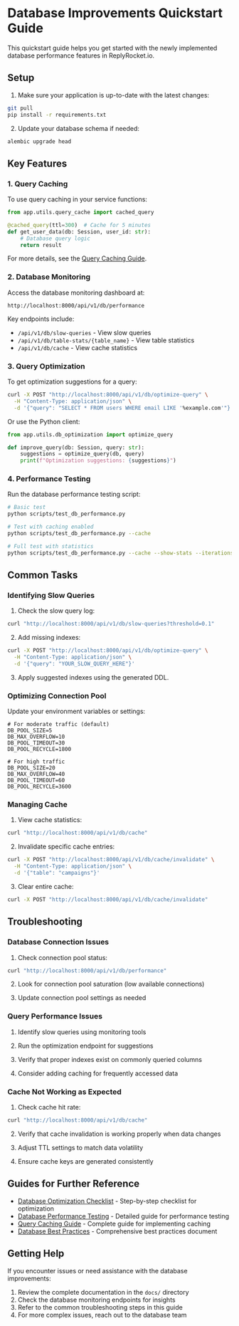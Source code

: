 # Database Improvements Quickstart Guide

This quickstart guide helps you get started with the newly implemented database performance features in ReplyRocket.io.

## Setup

1. Make sure your application is up-to-date with the latest changes:

```bash
git pull
pip install -r requirements.txt
```

2. Update your database schema if needed:

```bash
alembic upgrade head
```

## Key Features

### 1. Query Caching

To use query caching in your service functions:

```python
from app.utils.query_cache import cached_query

@cached_query(ttl=300)  # Cache for 5 minutes
def get_user_data(db: Session, user_id: str):
    # Database query logic
    return result
```

For more details, see the [Query Caching Guide](query_caching_guide.md).

### 2. Database Monitoring

Access the database monitoring dashboard at:

```
http://localhost:8000/api/v1/db/performance
```

Key endpoints include:
- `/api/v1/db/slow-queries` - View slow queries
- `/api/v1/db/table-stats/{table_name}` - View table statistics 
- `/api/v1/db/cache` - View cache statistics

### 3. Query Optimization

To get optimization suggestions for a query:

```bash
curl -X POST "http://localhost:8000/api/v1/db/optimize-query" \
  -H "Content-Type: application/json" \
  -d '{"query": "SELECT * FROM users WHERE email LIKE '%example.com'"}'
```

Or use the Python client:

```python
from app.utils.db_optimization import optimize_query

def improve_query(db: Session, query: str):
    suggestions = optimize_query(db, query)
    print(f"Optimization suggestions: {suggestions}")
```

### 4. Performance Testing

Run the database performance testing script:

```bash
# Basic test
python scripts/test_db_performance.py

# Test with caching enabled
python scripts/test_db_performance.py --cache

# Full test with statistics
python scripts/test_db_performance.py --cache --show-stats --iterations 10
```

## Common Tasks

### Identifying Slow Queries

1. Check the slow query log:

```bash
curl "http://localhost:8000/api/v1/db/slow-queries?threshold=0.1"
```

2. Add missing indexes:

```bash
curl -X POST "http://localhost:8000/api/v1/db/optimize-query" \
  -H "Content-Type: application/json" \
  -d '{"query": "YOUR_SLOW_QUERY_HERE"}'
```

3. Apply suggested indexes using the generated DDL.

### Optimizing Connection Pool

Update your environment variables or settings:

```
# For moderate traffic (default)
DB_POOL_SIZE=5
DB_MAX_OVERFLOW=10
DB_POOL_TIMEOUT=30
DB_POOL_RECYCLE=1800

# For high traffic
DB_POOL_SIZE=20
DB_MAX_OVERFLOW=40
DB_POOL_TIMEOUT=60
DB_POOL_RECYCLE=3600
```

### Managing Cache

1. View cache statistics:

```bash
curl "http://localhost:8000/api/v1/db/cache"
```

2. Invalidate specific cache entries:

```bash
curl -X POST "http://localhost:8000/api/v1/db/cache/invalidate" \
  -H "Content-Type: application/json" \
  -d '{"table": "campaigns"}'
```

3. Clear entire cache:

```bash
curl -X POST "http://localhost:8000/api/v1/db/cache/invalidate"
```

## Troubleshooting

### Database Connection Issues

1. Check connection pool status:

```bash
curl "http://localhost:8000/api/v1/db/performance"
```

2. Look for connection pool saturation (low available connections)

3. Update connection pool settings as needed

### Query Performance Issues

1. Identify slow queries using monitoring tools

2. Run the optimization endpoint for suggestions

3. Verify that proper indexes exist on commonly queried columns

4. Consider adding caching for frequently accessed data

### Cache Not Working as Expected

1. Check cache hit rate:

```bash
curl "http://localhost:8000/api/v1/db/cache"
```

2. Verify that cache invalidation is working properly when data changes

3. Adjust TTL settings to match data volatility

4. Ensure cache keys are generated consistently

## Guides for Further Reference

- [Database Optimization Checklist](database_optimization_checklist.md) - Step-by-step checklist for optimization
- [Database Performance Testing](database_performance_testing.md) - Detailed guide for performance testing
- [Query Caching Guide](query_caching_guide.md) - Complete guide for implementing caching
- [Database Best Practices](database_best_practices.md) - Comprehensive best practices document

## Getting Help

If you encounter issues or need assistance with the database improvements:

1. Review the complete documentation in the `docs/` directory
2. Check the database monitoring endpoints for insights
3. Refer to the common troubleshooting steps in this guide
4. For more complex issues, reach out to the database team 